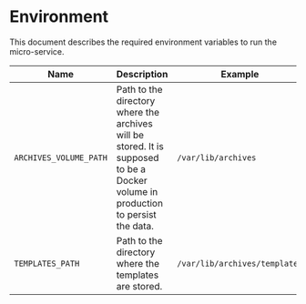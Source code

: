 # Environment

This document describes the required environment variables to run the micro-service.

| Name                   | Description                                                                                                                      | Example                       | Mandatory |
| ---------------------- | -------------------------------------------------------------------------------------------------------------------------------- | ----------------------------- | --------- |
| `ARCHIVES_VOLUME_PATH` | Path to the directory where the archives will be stored. It is supposed to be a Docker volume in production to persist the data. | `/var/lib/archives`           | Yes       |
| `TEMPLATES_PATH`       | Path to the directory where the templates are stored.                                                                            | `/var/lib/archives/templates` | No        |
